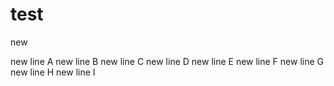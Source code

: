 # test
new

new line A
new line B
new line C
new line D
new line E
new line F
new line G
new line H
new line I
